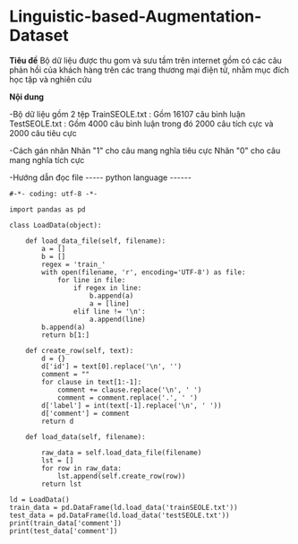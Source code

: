 # Linguistic-based-Augmentation-Dataset
**Tiêu đề** Bộ dữ liệu được thu gom và sưu tầm trên internet gồm có các câu phản hồi của khách hàng trên các trang thương mại điện tử, nhằm mục đích học tập và nghiên cứu

**Nội dung**

-Bộ dữ liệu gồm 2 tệp 
    TrainSEOLE.txt  : Gồm 16107 câu bình luận
    TestSEOLE.txt  : Gồm 4000 câu bình luận trong đó 2000 câu tích cực và 2000 câu tiêu cực

-Cách gán nhãn 
    Nhãn "1" cho câu mang nghĩa tiêu cực
    Nhãn "0" cho câu mang nghĩa tích cực

-Hướng dẫn đọc file
----- python language ------

    #-*- coding: utf-8 -*-
    
    import pandas as pd

    class LoadData(object):

        def load_data_file(self, filename):
            a = []
            b = []
            regex = 'train_'
            with open(filename, 'r', encoding='UTF-8') as file:
                for line in file:
                    if regex in line:
                        b.append(a)
                        a = [line]
                    elif line != '\n':
                        a.append(line)
            b.append(a)
            return b[1:]

        def create_row(self, text):
            d = {}
            d['id'] = text[0].replace('\n', '')
            comment = ""
            for clause in text[1:-1]:
                comment += clause.replace('\n', ' ')
                comment = comment.replace('.', ' ')
            d['label'] = int(text[-1].replace('\n', ' '))
            d['comment'] = comment
            return d

        def load_data(self, filename):

            raw_data = self.load_data_file(filename)
            lst = []
            for row in raw_data:
                lst.append(self.create_row(row))
            return lst
        
    ld = LoadData()
    train_data = pd.DataFrame(ld.load_data('trainSEOLE.txt'))
    test_data = pd.DataFrame(ld.load_data('testSEOLE.txt'))
    print(train_data['comment'])
    print(test_data['comment'])



